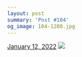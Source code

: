 ```yaml
---
layout: post
summary: 'Post #104'
og_image: 104-1280.jpg
---
```


<p>
  <time>
    <a href="/104">January 12, 2022</a>
  </time>
  <a href="/104">
    <img src="{{ site.assets_url }}/104-640.jpg" srcset="{{ site.assets_url }}/104-320.jpg 320w, {{ site.assets_url }}/104-640.jpg 640w, {{ site.assets_url }}/104-960.jpg 960w, {{ site.assets_url }}/104-1280.jpg 1280w" sizes="(min-width: 700px) 50vw, calc(100vw - 2rem)" />
  </a>
</p>
